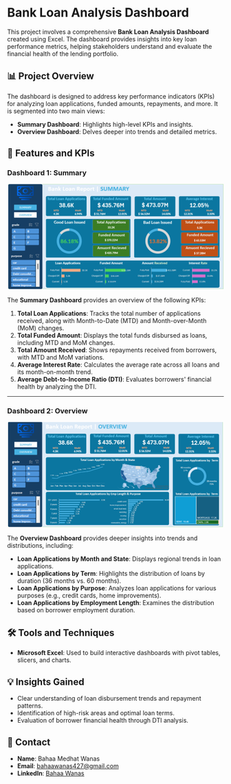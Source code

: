 # Bank Loan Analysis Dashboard

This project involves a comprehensive **Bank Loan Analysis Dashboard** created using Excel. The dashboard provides insights into key loan performance metrics, helping stakeholders understand and evaluate the financial health of the lending portfolio.

## 📊 Project Overview

The dashboard is designed to address key performance indicators (KPIs) for analyzing loan applications, funded amounts, repayments, and more. It is segmented into two main views:

- **Summary Dashboard**: Highlights high-level KPIs and insights.
- **Overview Dashboard**: Delves deeper into trends and detailed metrics.

## 🚀 Features and KPIs

### Dashboard 1: Summary
![Dashboard 1: Summary](./Dashloan1.png)


The **Summary Dashboard** provides an overview of the following KPIs:

1. **Total Loan Applications**: Tracks the total number of applications received, along with Month-to-Date (MTD) and Month-over-Month (MoM) changes.
2. **Total Funded Amount**: Displays the total funds disbursed as loans, including MTD and MoM changes.
3. **Total Amount Received**: Shows repayments received from borrowers, with MTD and MoM variations.
4. **Average Interest Rate**: Calculates the average rate across all loans and its month-on-month trend.
5. **Average Debt-to-Income Ratio (DTI)**: Evaluates borrowers' financial health by analyzing the DTI.



---

### Dashboard 2: Overview
![Dashboard 2: Overview](./DashLoan2.png)


The **Overview Dashboard** provides deeper insights into trends and distributions, including:

- **Loan Applications by Month and State**: Displays regional trends in loan applications.
- **Loan Applications by Term**: Highlights the distribution of loans by duration (36 months vs. 60 months).
- **Loan Applications by Purpose**: Analyzes loan applications for various purposes (e.g., credit cards, home improvements).
- **Loan Applications by Employment Length**: Examines the distribution based on borrower employment duration.



## 🛠️ Tools and Techniques

- **Microsoft Excel**: Used to build interactive dashboards with pivot tables, slicers, and charts.

## 💡 Insights Gained

- Clear understanding of loan disbursement trends and repayment patterns.
- Identification of high-risk areas and optimal loan terms.
- Evaluation of borrower financial health through DTI analysis.

## 📩 Contact


- **Name**: Bahaa Medhat Wanas
- **Email**: [bahaawanas427@gmail.com](mailto:bahaawanas427@gmail.com)
- **LinkedIn**: [Bahaa Wanas](https://www.linkedin.com/in/bahaa-wanas-9797b923a/)
